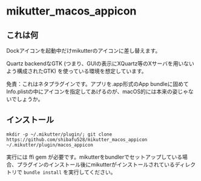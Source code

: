mikutter_macos_appicon
====

## これは何
Dockアイコンを起動中だけmikutterのアイコンに差し替えます。

Quartz backendなGTK (つまり、GUIの表示にXQuartz等のXサーバを用いないよう構成されたGTK) を使っている環境を想定しています。

免責：これはネタプラグインです。アプリを.app形式のApp bundleに固めてInfo.plistの中にアイコンを指定してあげるのが、macOS的には本来の姿じゃないでしょうか。

## インストール
```
mkdir -p ~/.mikutter/plugin/; git clone https://github.com/shibafu528/mikutter_macos_appicon ~/.mikutter/plugin/macos_appicon
```

実行には ffi gem が必要です。mikutterをbundlerでセットアップしている場合、プラグインのインストール後にmikutterがインストールされているディレクトリで `bundle install` を実行してください。
